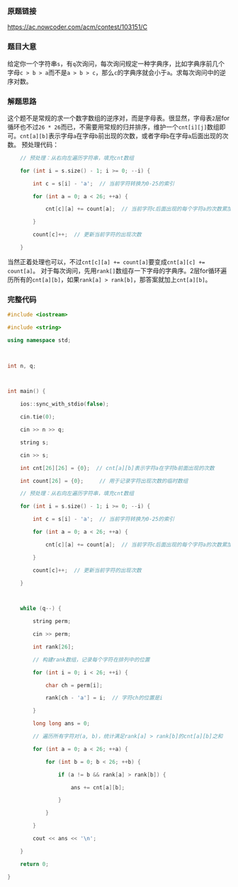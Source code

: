 ### 原题链接
https://ac.nowcoder.com/acm/contest/103151/C
### 题目大意
给定你一个字符串`s`，有`q`次询问，每次询问规定一种字典序，比如字典序前几个字母`c > b > a`而不是`a > b > c`，那么`c`的字典序就会小于`a`。求每次询问中的逆序对数。
### 解题思路
这个题不是常规的求一个数字数组的逆序对，而是字母表。很显然，字母表`2`层for循环也不过`26 * 26`而已，不需要用常规的归并排序，维护一个`cnt[i][j]`数组即可。`cnt[a][b]`表示字母`a`在字母`b`前出现的次数，或者字母`b`在字母`a`后面出现的次数。
预处理代码：
```cpp
    // 预处理：从右向左遍历字符串，填充cnt数组

    for (int i = s.size() - 1; i >= 0; --i) {

        int c = s[i] - 'a';  // 当前字符转换为0-25的索引

        for (int a = 0; a < 26; ++a) {

            cnt[c][a] += count[a];  // 当前字符c后面出现的每个字符a的次数累加

        }

        count[c]++;  // 更新当前字符的出现次数

    }
```
当然正着处理也可以，不过`cnt[c][a] += count[a]`要变成`cnt[a][c] += count[a]`。
对于每次询问，先用`rank[]`数组存一下字母的字典序。2层for循环遍历所有的`cnt[a][b]`，如果`rank[a] > rank[b]`，那答案就加上`cnt[a][b]`。
### 完整代码
```cpp
#include <iostream>

#include <string>

using namespace std;

  

int n, q;

  

int main() {

    ios::sync_with_stdio(false);

    cin.tie(0);

    cin >> n >> q;

    string s;

    cin >> s;

    int cnt[26][26] = {0};  // cnt[a][b]表示字符a在字符b前面出现的次数

    int count[26] = {0};     // 用于记录字符出现次数的临时数组

    // 预处理：从右向左遍历字符串，填充cnt数组

    for (int i = s.size() - 1; i >= 0; --i) {

        int c = s[i] - 'a';  // 当前字符转换为0-25的索引

        for (int a = 0; a < 26; ++a) {

            cnt[c][a] += count[a];  // 当前字符c后面出现的每个字符a的次数累加

        }

        count[c]++;  // 更新当前字符的出现次数

    }

  

    while (q--) {

        string perm;

        cin >> perm;

        int rank[26];

        // 构建rank数组，记录每个字符在排列中的位置

        for (int i = 0; i < 26; ++i) {

            char ch = perm[i];

            rank[ch - 'a'] = i;  // 字符ch的位置是i

        }

        long long ans = 0;

        // 遍历所有字符对(a, b)，统计满足rank[a] > rank[b]的cnt[a][b]之和

        for (int a = 0; a < 26; ++a) {

            for (int b = 0; b < 26; ++b) {

                if (a != b && rank[a] > rank[b]) {

                    ans += cnt[a][b];

                }

            }

        }

        cout << ans << '\n';

    }

    return 0;

}
```